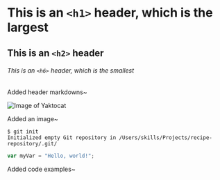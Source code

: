 # This is an `<h1>` header, which is the largest

## This is an `<h2>` header

###### This is an `<h6>` header, which is the smallest

Added header markdowns~

![Image of Yaktocat](https://octodex.github.com/images/yaktocat.png)

Added an image~

```
$ git init
Initialized empty Git repository in /Users/skills/Projects/recipe-repository/.git/
```

``` javascript
var myVar = "Hello, world!";
```

Added code examples~
